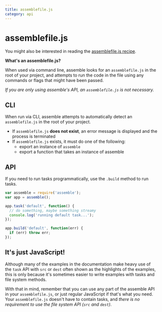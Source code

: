 ```yaml
---
title: assemblefile.js
category: api
---
```

# assemblefile.js

You might also be interested in reading the [assemblefile.js recipe](/recipes/assemblefile.md).

**What's an assemblefile.js?**

When used via command line, assemble looks for an `assemblefile.js` in the root of your project, and attempts to run the code in the file using any commands or flags that might have been passed.

_If you are only using assemble's API, an `assemblefile.js` is not necessary._

## CLI

When run via CLI, assemble attempts to automatically detect an `assemblefile.js` in the root of your project.

* If `assemblefile.js` **does not exist**, an error message is displayed and the process is terminated
* If `assemblefile.js` exists, it must do one of the following:
  - export an instance of `assemble`
  - export a function that takes an instance of assemble

## API

If you need to run tasks programmatically, use the `.build` method to run tasks.

```js
var assemble = require('assemble');
var app = assemble();

app.task('default', function() {
  // do something, maybe something streamy
  console.log('running default task...');
});

app.build('default', function(err) {
  if (err) throw err;
});
```

## It's just JavaScript!

Although many of the examples in the documentation make heavy use of the `task` API with `src` or `dest` often shown as the highlights of the examples, this is only because it's sometimes easier to write examples with tasks and file system methods.

With that in mind, remember that you can use any part of the assemble API in your `assemblefile.js`, or just regular JavaScript if that's what you need. Your `assemblefile.js` doesn't have to contain tasks, and _there is no requirement to use the file system API (`src` and `dest`)_.
